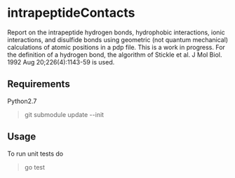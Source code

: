 # intrapeptideContacts

Report on the intrapeptide hydrogen bonds, hydrophobic interactions, ionic interactions, and disulfide bonds using geometric (not quantum mechanical) calculations of atomic positions in a pdp file.
This is a work in progress. 
For the definition of a hydrogen bond, the algorithm of Stickle et al. J Mol Biol. 1992 Aug 20;226(4):1143-59 is used.

## Requirements
Python2.7
>git submodule update --init

## Usage
To run unit tests do 
>go test
